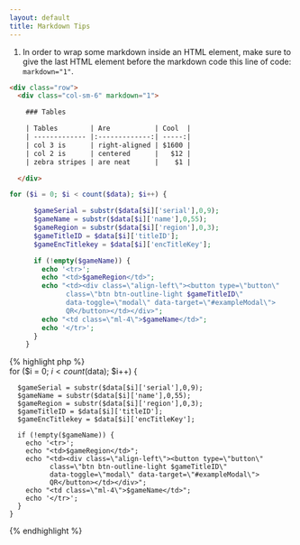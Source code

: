 ```yaml
---
layout: default
title: Markdown Tips
---
```


1. In order to wrap some markdown inside an HTML element, make sure to give the last HTML element before the markdown code this line of code: `markdown="1"`.

```html
<div class="row">
  <div class="col-sm-6" markdown="1">

    ### Tables

    | Tables        | Are           | Cool  |
    | ------------- |:-------------:| -----:|
    | col 3 is      | right-aligned | $1600 |
    | col 2 is      | centered      |   $12 |
    | zebra stripes | are neat      |    $1 |

  </div>
```

```php
for ($i = 0; $i < count($data); $i++) {

      $gameSerial = substr($data[$i]['serial'],0,9);
      $gameName = substr($data[$i]['name'],0,55);
      $gameRegion = substr($data[$i]['region'],0,3);
      $gameTitleID = $data[$i]['titleID'];
      $gameEncTitlekey = $data[$i]['encTitleKey'];

      if (!empty($gameName)) {
        echo '<tr>';
        echo "<td>$gameRegion</td>";
        echo "<td><div class=\"align-left\"><button type=\"button\"
              class=\"btn btn-outline-light $gameTitleID\"
              data-toggle=\"modal\" data-target=\"#exampleModal\">
              QR</button></td></div>";
        echo "<td class=\"ml-4\">$gameName</td>";
        echo '</tr>';
      }
    }
```

{% highlight php %}  
for ($i = 0; $i < count($data); $i++) {

      $gameSerial = substr($data[$i]['serial'],0,9);
      $gameName = substr($data[$i]['name'],0,55);
      $gameRegion = substr($data[$i]['region'],0,3);
      $gameTitleID = $data[$i]['titleID'];
      $gameEncTitlekey = $data[$i]['encTitleKey'];

      if (!empty($gameName)) {
        echo '<tr>';
        echo "<td>$gameRegion</td>";
        echo "<td><div class=\"align-left\"><button type=\"button\"
              class=\"btn btn-outline-light $gameTitleID\"
              data-toggle=\"modal\" data-target=\"#exampleModal\">
              QR</button></td></div>";
        echo "<td class=\"ml-4\">$gameName</td>";
        echo '</tr>';
      }
    }
{% endhighlight %}
